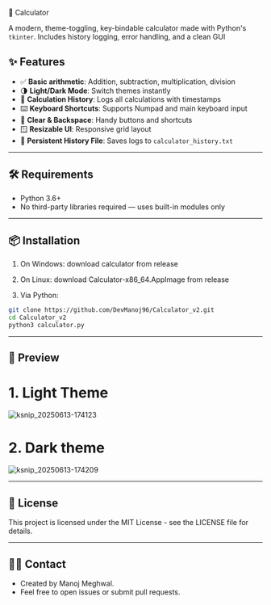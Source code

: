 🧮 Calculator

A modern, theme-toggling, key-bindable calculator made with Python's `tkinter`. Includes history logging, error handling, and a clean GUI 

## ✨ Features

- ✅ **Basic arithmetic**: Addition, subtraction, multiplication, division
- 🌗 **Light/Dark Mode**: Switch themes instantly
- 🧠 **Calculation History**: Logs all calculations with timestamps
- ⌨️ **Keyboard Shortcuts**: Supports Numpad and main keyboard input
- 🧹 **Clear & Backspace**: Handy buttons and shortcuts
- 🪟 **Resizable UI**: Responsive grid layout
- 📄 **Persistent History File**: Saves logs to `calculator_history.txt`

---

## 🛠 Requirements

- Python 3.6+
- No third-party libraries required — uses built-in modules only

---

## 📦 Installation
1. On Windows:
download calculator from release

2. On Linux:
download Calculator-x86_64.AppImage from release

3. Via Python:
```bash
git clone https://github.com/DevManoj96/Calculator_v2.git
cd Calculator_v2
python3 calculator.py
```

---

## 📸 Preview
# 1. Light Theme

![ksnip_20250613-174123](https://github.com/user-attachments/assets/91b2c810-8da4-4007-a852-9fde506a6b63)

# 2. Dark theme

![ksnip_20250613-174209](https://github.com/user-attachments/assets/026f22f7-62f3-453b-b842-112c89dbcf6e)





---

## 📝 License

This project is licensed under the MIT License - see the LICENSE file for details.

---


## 👨‍💻 Contact

- Created by Manoj Meghwal.
- Feel free to open issues or submit pull requests.

